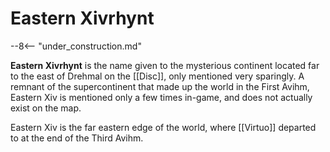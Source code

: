 # Eastern Xivrhynt

--8<-- "under_construction.md"

**Eastern Xivrhynt** is the name given to the mysterious continent located far to the east of Drehmal on the [[Disc]], only mentioned very sparingly. A remnant of the supercontinent that made up the world in the First Avihm, Eastern Xiv is mentioned only a few times in-game, and does not actually exist on the map.

Eastern Xiv is the far eastern edge of the world, where [[Virtuo]] departed to at the end of the Third Avihm.